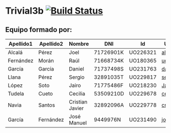 # Trivial3b [![Build Status](https://travis-ci.org/Arquisoft/Trivial3b.svg?branch=master)](https://travis-ci.org/Arquisoft/Trivial3b)
## Equipo formado por: 
| Apellido1 | Apellido2        | Nombre                 | DNI   | Id | Usuario Github |
|-----------|------------------|------------------------|-------|--------|----------------|
|Alcalá|Pérez|Joel|71726901K|UO226321|[alcalaperez](https://github.com/alcalaperez)|
|Fernández|Morán|Raúl|71668734K|UO180365|[uo180365](https://github.com/uo180365)|
|García|García|Daniel|71737498S|UO231763|[dani-garcia](https://github.com/dani-garcia)|
|Llana|Pérez|Sergio|32891035T|UO229817|[sergiollana](https://github.com/sergiollana)|
|López|Soto|Jairo|71775486F|UO218230|[JairoLopez](https://github.com/JairoLopez)|
|Tudela|Cueto|Cecilia|53509210D|UO229678|[cecitudela](https://github.com/cecitudela)|
|Navia|Santos|Cristian Javier|32892096A|UO229778|[cristian3](https://github.com/cristian3)|
|García|Fernández|José Manuel|9449976N|UO231490|[josemanuelgarcia](https://github.com/josemanuelgarcia)|
